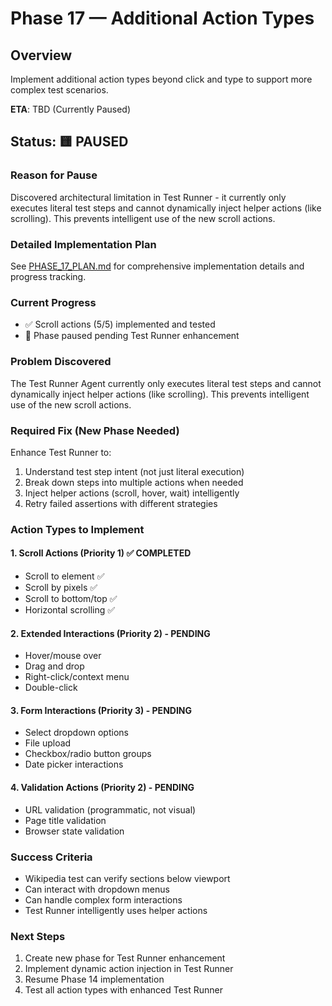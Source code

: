 # Phase 17 — Additional Action Types

## Overview
Implement additional action types beyond click and type to support more complex test scenarios.

**ETA**: TBD (Currently Paused)

## Status: 🟨 PAUSED

### Reason for Pause
Discovered architectural limitation in Test Runner - it currently only executes literal test steps and cannot dynamically inject helper actions (like scrolling). This prevents intelligent use of the new scroll actions.

### Detailed Implementation Plan
See [PHASE_17_PLAN.md](../PHASE_17_PLAN.md) for comprehensive implementation details and progress tracking.

### Current Progress
- ✅ Scroll actions (5/5) implemented and tested
- 🚫 Phase paused pending Test Runner enhancement

### Problem Discovered
The Test Runner Agent currently only executes literal test steps and cannot dynamically inject helper actions (like scrolling). This prevents intelligent use of the new scroll actions.

### Required Fix (New Phase Needed)
Enhance Test Runner to:
1. Understand test step intent (not just literal execution)
2. Break down steps into multiple actions when needed
3. Inject helper actions (scroll, hover, wait) intelligently
4. Retry failed assertions with different strategies

### Action Types to Implement

#### 1. Scroll Actions (Priority 1) ✅ COMPLETED
- Scroll to element ✅
- Scroll by pixels ✅
- Scroll to bottom/top ✅
- Horizontal scrolling ✅

#### 2. Extended Interactions (Priority 2) - PENDING
- Hover/mouse over
- Drag and drop
- Right-click/context menu
- Double-click

#### 3. Form Interactions (Priority 3) - PENDING
- Select dropdown options
- File upload
- Checkbox/radio button groups
- Date picker interactions

#### 4. Validation Actions (Priority 2) - PENDING
- URL validation (programmatic, not visual)
- Page title validation
- Browser state validation

### Success Criteria
- Wikipedia test can verify sections below viewport
- Can interact with dropdown menus
- Can handle complex form interactions
- Test Runner intelligently uses helper actions

### Next Steps
1. Create new phase for Test Runner enhancement
2. Implement dynamic action injection in Test Runner
3. Resume Phase 14 implementation
4. Test all action types with enhanced Test Runner